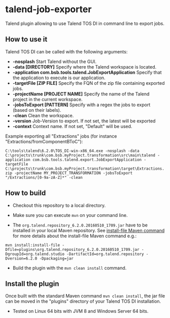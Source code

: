 # talend-job-exporter

Talend plugin allowing to use Talend TOS DI in command line to export jobs.


## How to use it

Talend TOS DI can be called with the following arguments:

* **-nosplash** Start Talend without the GUI.
* **-data \[DIRECTORY\]** Specify where the Talend workspace is located.
* **-application com.bsb.tools.talend.JobExportApplication** Specify that the application to execute is our application.
* **-targetFile \[ZIP FILE\]** Specify the FQN of the zip file containing exported jobs.
* **-projectName \[PROJECT NAME\]** Specify the name of the Talend project in the current workspace.
* **-jobsToExport \[PATTERN\]** Specify with a regex the jobs to export (based on their labels).
* **-clean** Clean the workspace.
* **-version** Job-Version to export. If not set, the latest will be exported 
* **-context** Context name. If not set, "Default" will be used.

Example exporting all "Extractions" jobs (for instance "Extractions/fromComponentBToC"):

``
C:\tools\talend\6.2.0\TOS_DI-win-x86_64.exe -nosplash -data C:\projects\trunk\com.bsb.myProject.transformation\src\main\talend -application com.bsb.tools.talend.export.JobExportApplication -targetFile C:\projects\trunk\com.bsb.myProject.transformation\target\Extractions.zip -projectName MY_PROJECT_TRANSFORMATION -jobsToExport "/Extractions/[0-9a-zA-Z]*" -clean
``

## How to build

* Checkout this repository to a local directory.
* Make sure you can execute `mvn` on your command line.

* The `org.talend.repository_6.2.0.20160510_1709.jar`  have to be installed in your local Maven 
repository. 
See [install-file Maven command](https://maven.apache.org/plugins/maven-install-plugin/examples/specific-local-repo.html)  for more details about the install-file Maven command e.g.:

`mvn install:install-file -Dfile=plugins\org.talend.repository_6.2.0.20160510_1709.jar -DgroupId=org.talend.studio -DartifactId=org.talend.repository -Dversion=6.2.0 -Dpackaging=jar`

 * Build the plugin with the `mvn clean install` command. 


## Install the plugin

Once built with the standard Maven command `mvn clean install`, the jar file can be moved in the "plugins" directory of your Talend TOS DI installation.

* Tested on Linux 64 bits with JVM 8 and Windows Server 64 bits.